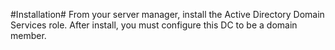 #Installation#
From your server manager, install the Active Directory Domain Services role. After install, you must configure this DC to be a domain member.
